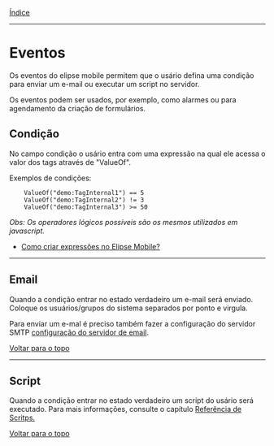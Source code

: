 [Índice](README.md#manual-elipse-mobile)

________________________________________

# Eventos

Os eventos do elipse mobile permitem que o usário defina uma condição para enviar um e-mail ou executar um script no servidor.

Os eventos podem ser usados, por exemplo, como alarmes ou para agendamento da criação de formulários.

## Condição
No campo condição o usário entra com uma expressão na qual ele acessa o valor dos tags através de "ValueOf".

Exemplos de condições:
```
	ValueOf("demo:TagInternal1") == 5
	ValueOf("demo:TagInternal2") != 3
	ValueOf("demo:TagInternal3") >= 50
```

*Obs: Os operadores lógicos possíveis são os mesmos utilizados em javascript.*

* [Como criar expressões no Elipse Mobile?](http://kb.elipse.com.br/pt-br/questions/5446)

________________________________________

## Email

Quando a condição entrar no estado verdadeiro um e-mail será enviado. Coloque os usuários/grupos do sistema separados por ponto e virgula.

Para enviar um e-mal é preciso também fazer a configuração do servidor SMTP [configuração do servidor de email](config_app.md#servidor-de-e-mails).

[Voltar para o topo](events.md)

________________________________________

## Script

Quando a condição entrar no estado verdadeiro um script do usário será executado.
Para mais informações, consulte o capítulo [Referência de Scritps.](scripts.md)

[Voltar para o topo](events.md)
